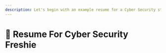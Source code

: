 ```yaml
---
description: Let's begin with an example resume for a Cyber Security student.
---
```


# 🧾 Resume For Cyber Security Freshie


